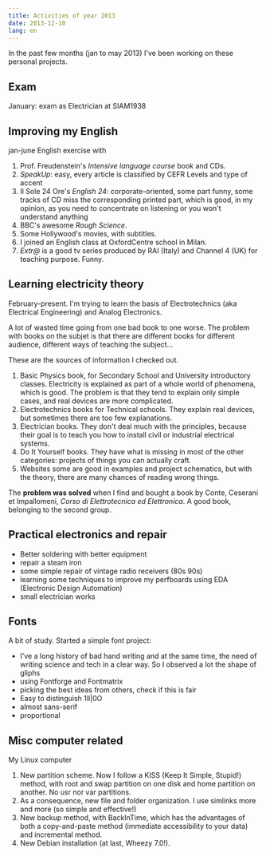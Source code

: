 ```yaml
---
title: Activities of year 2013
date: 2013-12-10
lang: en
---
```


<p>In the past few months (jan to may 2013) I've been working on these
personal projects.</p>
<h2>Exam</h2>
<p>January: exam as Electrician at SIAM1938</p>
<h2>Improving my English</h2>
<p>jan-june   English exercise with</p>
<ol>
  <li>Prof. Freudenstein's <cite>Intensive language course</cite> book and CDs. </li>
  <li><cite>SpeakUp</cite>: easy, every article is classified by CEFR Levels and type of accent</li>
  <li>Il Sole 24 Ore's <cite>English 24</cite>: corporate-oriented, some part funny, some tracks of CD miss the
  corresponding printed part, which is good,  in my opinion, as you need to concentrate on listening or you won't
  understand anything</li>
  <li>BBC's awesome <cite>Rough Science</cite>.</li>
  <li>Some Hollywood's movies, with subtitles.</li>
  <li>I joined an English class at OxfordCentre school in Milan.</li>
  <li><cite>Extr@</cite> is a good tv series produced by RAI (Italy) and Channel 4 (UK) for teaching purpose. Funny.</li>
</ol>
<h2>Learning electricity theory</h2>
<p>February-present.  I'm trying to learn the basis of Electrotechnics (aka Electrical Engineering) and Analog Electronics. </p>
<p>A lot of wasted time going from one bad book to one worse. The problem with books on the subjet is that
there are different books for different audience, different ways of teaching the subject...</p>
<p>These are the sources of information I checked out.</p>
<ol>
<li>Basic Physics book, for Secondary School and University introductory classes. Electricity is explained as part of a whole world of phenomena,
which is good. The problem is that they tend to explain only simple cases, and real devices are more complicated.</li>
<li>Electrotechnics books for Technical schools. They explain real devices, but sometimes there are too few explanations.</li>
<li>Electrician books. They don't deal much with the principles, because their goal is to teach you how to install civil or industrial
electrical systems.</li>
<li>Do It Yourself books. They have what is missing in most of the other categories: projects of things you can actually craft.</li>
<li>Websites some are good in examples and project schematics, but with the theory, there are many chances of reading wrong things.</li>
</ol>
<p>The <strong>problem was solved</strong> when I find and bought a book by Conte, Ceserani et Impallomeni,
<cite>Corso di Elettrotecnica ed Elettronica</cite>. A good book, belonging to the second group.</p>
<h2>Practical electronics and repair</h2>
<ul>
  <li>Better soldering with better equipment</li>
  <li>repair a steam iron</li>
  <li>some simple repair of vintage radio receivers (80s 90s)</li>
  <li>learning some techniques to improve my perfboards using EDA (Electronic Design Automation)</li>
  <li>small electrician works</li>
</ul>
<h2>Fonts</h2>
<p>A bit of study. Started a simple font project:
<ul>
  <li>I've a long history of bad hand writing and at the same time, the need of writing science and tech in a clear way. So I observed
  a lot the shape of gliphs </li>
  <li>using Fontforge and Fontmatrix</li>
  <li>picking the best ideas from others, check if this is fair</li>
  <li>Easy to distinguish 1lI|0O</li>
  <li>almost sans-serif</li>
  <li>proportional</li>
</ul>
<h2>Misc computer related</h2>
<p>My Linux computer</p>
<ol>
  <li>New partition scheme. Now I follow a KISS (Keep It Simple, Stupid!) method, with root and swap partition on one disk and home
  partition on another. No usr nor var partitions.</li>
  <li>As a consequence, new file and folder organization. I use simlinks more and more (so simple and effective!)</li>
  <li>New backup method, with BackInTime, which has the advantages of both a copy-and-paste method (immediate accessibility to your data)
  and  incremental method.</li>
  <li>New Debian installation (at last, Wheezy 7.0!).</li>
</ol>
